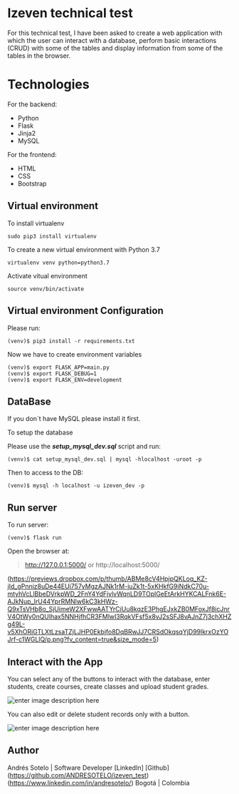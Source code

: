 # Izeven technical test
For this technical test, I have been asked to create a web application with which the user can interact with a database, perform basic interactions (CRUD) with some of the tables and display information from some of the tables in the browser. 
# Technologies
For the backend:
- Python
- Flask
- Jinja2
- MySQL

For the frontend:
- HTML
- CSS
- Bootstrap

## Virtual environment
To install virtualenv
```
sudo pip3 install virtualenv
```
To create a new virtual environment with Python 3.7
```
virtualenv venv python=python3.7
```
Activate vitual environment

    source venv/bin/activate

## Virtual environment Configuration
Please run:

    (venv)$ pip3 install -r requirements.txt

Now we have to create environment variables

    (venv)$ export FLASK_APP=main.py
    (venv)$ export FLASK_DEBUG=1
    (venv)$ export FLASK_ENV=development

## DataBase
If you don´t have MySQL please install it first.

To setup the database

Please use the ***setup_mysql_dev.sql*** script and run:

    (venv)$ cat setup_mysql_dev.sql | mysql -hlocalhost -uroot -p
Then to access to the DB:

    (venv)$ mysql -h localhost -u izeven_dev -p

## Run server

To run server:

    (venv)$ flask run
 
 Open the browser at:
 

> http://127.0.0.1:5000/ or http://localhost:5000/

(https://previews.dropbox.com/p/thumb/ABMe8cV4HpjpQKLoq_KZ-jId_gPnniz8uDe44EUi757yMgzAJNk1rM-iuZk1t-5xKHkfG9iNdkC70u-mtyhVcLlBbeDVrkpWD_2FnY4YdFjvlvWqnLD9TOplGeEtArkHYKCALFnk6E-AJkNup_IrU44YprRMNlw6kC3kHWz-Q9xTsVHb8o_SjUimeW2XFwwAATYrCiUu8kqzE3PhgEJxkZB0MFoxJf8icJnrV4OtWy0nQUlhax5NNHjfhCR3FMlwI3RqkVFsf5x8vJ2sSFJ8vAJnZ7j3chXHZg49L-v5XhORiGTLXtLzsaTZjLJHP0Ekbjfo8DqBRwJJ7CRSdOkqsqYjD99lkrxOzYOJrf-c1WGLlQ/p.png?fv_content=true&size_mode=5)

## Interact with the App

You can select any of the buttons to interact with the database, enter students, create courses, create classes and upload student grades. 

![enter image description here](https://previews.dropbox.com/p/thumb/ABOybp_PjIijpW_EBpFYfXXHZJI32oDqgjmiL0B53KgpLpRafjkSA9wl9v0tBDCMakhbfj8Fe4g4GDZchUttsorbGCW2uR0oTjc38gWl1yY5K7mnSePYfvfYjiv2xpp7KII-NWE3Yf7Cit5NN2xPO4P57Y0bvPGO33x1-xj7KrJatb4Nr6ieb9TF2_h-JdqlEQ-d1c45TsAUP8RANCWBsuf1re5pU6nqfQJIKx7wyT4h04mJ_-QZctQrHWrNM2FRW0_MBbi2WPN7lZWZnv8l5Pq7JUWygHtVvVmLfV-3wCrzTkT8aGnJOLwObN6sQLWzDd9TFeW-UfvEca5NirJ8SoxacjcLfvOYYTdmL9wfVTrYKA/p.png?fv_content=true&size_mode=5)

You can also edit or delete student records only with a button.

![enter image description here](https://previews.dropbox.com/p/thumb/ABMe8cV4HpjpQKLoq_KZ-jId_gPnniz8uDe44EUi757yMgzAJNk1rM-iuZk1t-5xKHkfG9iNdkC70u-mtyhVcLlBbeDVrkpWD_2FnY4YdFjvlvWqnLD9TOplGeEtArkHYKCALFnk6E-AJkNup_IrU44YprRMNlw6kC3kHWz-Q9xTsVHb8o_SjUimeW2XFwwAATYrCiUu8kqzE3PhgEJxkZB0MFoxJf8icJnrV4OtWy0nQUlhax5NNHjfhCR3FMlwI3RqkVFsf5x8vJ2sSFJ8vAJnZ7j3chXHZg49L-v5XhORiGTLXtLzsaTZjLJHP0Ekbjfo8DqBRwJJ7CRSdOkqsqYjD99lkrxOzYOJrf-c1WGLlQ/p.png?fv_content=true&size_mode=5)


## Author

Andrés Sotelo | Software Developer [LinkedIn] [Github] (https://github.com/ANDRESOTELO/izeven_test)(https://www.linkedin.com/in/andresotelo/)
Bogotá | Colombia
